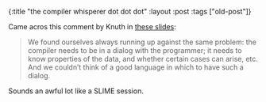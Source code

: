 {:title "the compiler whisperer dot dot dot"
:layout :post
 :tags ["old-post"]}



Came acros this comment by Knuth in [these slides](http://cr.yp.to/talks/2015.04.16/slides-djb-20150416-a4.pdf):



> We found ourselves always running up against the same problem: the compiler needs to be in a dialog with the programmer; it needs to know properties of the data, and whether certain cases can arise, etc. And we couldn’t think of a good language in which to have such a dialog.



Sounds an awful lot like a SLIME session.
